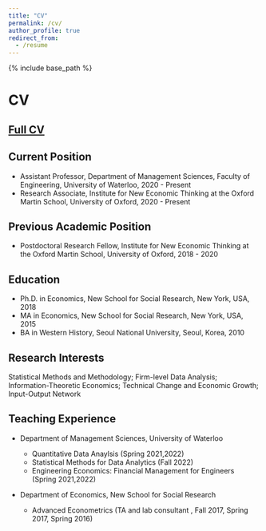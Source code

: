 ```yaml
---
title: "CV"
permalink: /cv/
author_profile: true
redirect_from:
  - /resume
---
```


{% include base_path %}

CV
======
**[Full CV](http://yangjh2612.github.io/files/cv.pdf)**
------

Current Position
------
* Assistant Professor,  Department of Management Sciences, Faculty of Engineering, University of Waterloo, 2020 - Present
* Research Associate, Institute for New Economic Thinking at the Oxford Martin School, University of Oxford,  2020 - Present

Previous Academic Position
------
* Postdoctoral Research Fellow, Institute for New Economic Thinking at the Oxford Martin School, University of Oxford,  2018 - 2020

Education
------
* Ph.D. in Economics, New School for Social Research, New York, USA, 2018
* MA in Economics, New School for Social Research, New York, USA, 2015
* BA in Western History,  Seoul National University, Seoul, Korea, 2010

Research Interests
------
Statistical Methods and Methodology; Firm-level Data Analysis; Information-Theoretic Economics; Technical Change and Economic Growth;  Input-Output Network
  
Teaching Experience
------
* Department of Management Sciences, University of Waterloo
  * Quantitative Data Anaylsis (Spring 2021,2022)
  * Statistical Methods for Data Analytics (Fall 2022)
  * Engineering Economics: Financial Management for Engineers (Spring 2021,2022)
  
* Department of Economics, New School for Social Research
  * Advanced Econometrics (TA and lab consultant , Fall 2017, Spring 2017, Spring 2016)
  
